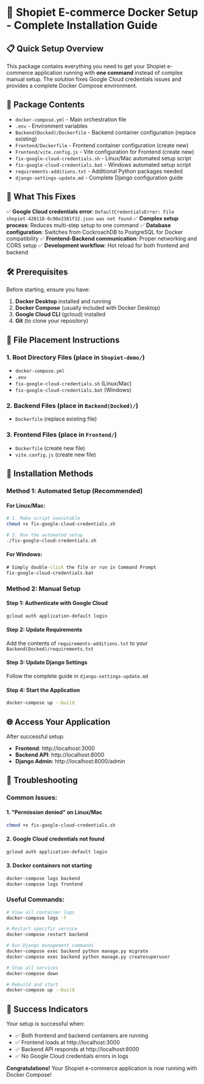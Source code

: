 # 🚀 Shopiet E-commerce Docker Setup - Complete Installation Guide

## 📋 Quick Setup Overview

This package contains everything you need to get your Shopiet e-commerce application running with **one command** instead of complex manual setup. The solution fixes Google Cloud credentials issues and provides a complete Docker Compose environment.

## 📁 Package Contents

- `docker-compose.yml` - Main orchestration file
- `.env` - Environment variables 
- `Backend(Docked)/Dockerfile` - Backend container configuration (replace existing)
- `Frontend/Dockerfile` - Frontend container configuration (create new)
- `Frontend/vite.config.js` - Vite configuration for Frontend (create new)
- `fix-google-cloud-credentials.sh` - Linux/Mac automated setup script
- `fix-google-cloud-credentials.bat` - Windows automated setup script
- `requirements-additions.txt` - Additional Python packages needed
- `django-settings-update.md` - Complete Django configuration guide

## 🎯 What This Fixes

✅ **Google Cloud credentials error**: `DefaultCredentialsError: File shopiet-420118-0c90e2301f32.json was not found`
✅ **Complex setup process**: Reduces multi-step setup to one command
✅ **Database configuration**: Switches from CockroachDB to PostgreSQL for Docker compatibility
✅ **Frontend-Backend communication**: Proper networking and CORS setup
✅ **Development workflow**: Hot reload for both frontend and backend

## 🛠️ Prerequisites

Before starting, ensure you have:

1. **Docker Desktop** installed and running
2. **Docker Compose** (usually included with Docker Desktop)
3. **Google Cloud CLI** (gcloud) installed
4. **Git** (to clone your repository)

## 📂 File Placement Instructions

### 1. Root Directory Files (place in `Shopiet-demo/`)
- `docker-compose.yml`
- `.env`
- `fix-google-cloud-credentials.sh` (Linux/Mac)
- `fix-google-cloud-credentials.bat` (Windows)

### 2. Backend Files (place in `Backend(Docked)/`)
- `Dockerfile` (replace existing file)

### 3. Frontend Files (place in `Frontend/`)
- `Dockerfile` (create new file)
- `vite.config.js` (create new file)

## 🚀 Installation Methods

### Method 1: Automated Setup (Recommended)

#### For Linux/Mac:
```bash
# 1. Make script executable
chmod +x fix-google-cloud-credentials.sh

# 2. Run the automated setup
./fix-google-cloud-credentials.sh
```

#### For Windows:
```cmd
# Simply double-click the file or run in Command Prompt
fix-google-cloud-credentials.bat
```

### Method 2: Manual Setup

#### Step 1: Authenticate with Google Cloud
```bash
gcloud auth application-default login
```

#### Step 2: Update Requirements
Add the contents of `requirements-additions.txt` to your `Backend(Docked)/requirements.txt`

#### Step 3: Update Django Settings
Follow the complete guide in `django-settings-update.md`

#### Step 4: Start the Application
```bash
docker-compose up --build
```

## 🌐 Access Your Application

After successful setup:

- **Frontend**: http://localhost:3000
- **Backend API**: http://localhost:8000
- **Django Admin**: http://localhost:8000/admin

## 🐛 Troubleshooting

### Common Issues:

#### 1. "Permission denied" on Linux/Mac
```bash
chmod +x fix-google-cloud-credentials.sh
```

#### 2. Google Cloud credentials not found
```bash
gcloud auth application-default login
```

#### 3. Docker containers not starting
```bash
docker-compose logs backend
docker-compose logs frontend
```

### Useful Commands:

```bash
# View all container logs
docker-compose logs -f

# Restart specific service
docker-compose restart backend

# Run Django management commands
docker-compose exec backend python manage.py migrate
docker-compose exec backend python manage.py createsuperuser

# Stop all services
docker-compose down

# Rebuild and start
docker-compose up --build
```

## 🎉 Success Indicators

Your setup is successful when:
- ✅ Both frontend and backend containers are running
- ✅ Frontend loads at http://localhost:3000
- ✅ Backend API responds at http://localhost:8000
- ✅ No Google Cloud credentials errors in logs

**Congratulations!** Your Shopiet e-commerce application is now running with Docker Compose!